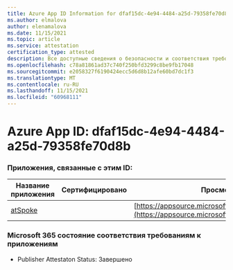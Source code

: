 ```yaml
---
title: Azure App ID Information for dfaf15dc-4e94-4484-a25d-79358fe70d8b
ms.author: elmalova
author: elenamalova
ms.date: 11/15/2021
ms.topic: article
ms.service: attestation
certification_type: attested
description: Все доступные сведения о безопасности и соответствия требованиям для dfaf15dc-4e94-4484-a25d-79358fe70d8b.
ms.openlocfilehash: c78a81861ad37c740f250bfd3299c8be9fb17048
ms.sourcegitcommit: e2058327f6190424ecc5d6d8b12afe60bd7dc1f3
ms.translationtype: MT
ms.contentlocale: ru-RU
ms.lasthandoff: 11/15/2021
ms.locfileid: "60968111"
---
```

# <a name="azure-app-id-dfaf15dc-4e94-4484-a25d-79358fe70d8b"></a>Azure App ID: dfaf15dc-4e94-4484-a25d-79358fe70d8b


### <a name="apps-associated-with-this-id"></a>Приложения, связанные с этим ID:
| **Название приложения** | **Сертифицировано** | **Просмотр в AppSource** |
|--------------|---------------|-----------------------|
| [atSpoke](https://docs.microsoft.com/microsoft-365-app-certification/forward/WA200001454) |  | [https://appsource.microsoft.com/product/office/WA200001454](https://appsource.microsoft.com/product/office/WA200001454) |

### <a name="microsoft-365-app-compliance-status"></a>Microsoft 365 состояние соответствия требованиям к приложениям
- Publisher Attestaton Status: Завершено
